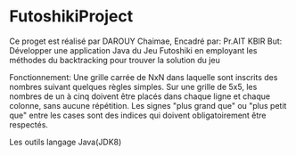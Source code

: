 # FutoshikiProject
Ce proget est réalisé par DAROUY Chaimae, Encadré par: Pr.AIT KBIR
But: 
Développer une application Java du Jeu Futoshiki en employant les méthodes du backtracking pour trouver la solution du jeu

Fonctionnement:
Une grille carrée de NxN dans laquelle sont inscrits des nombres suivant quelques règles simples. Sur une grille de 5x5, les nombres de un à cinq doivent être placés dans chaque ligne et chaque colonne, sans aucune répétition. Les signes "plus grand que" ou "plus petit que" entre les cases sont des indices qui doivent obligatoirement être respectés. 

Les outils
langage Java(JDK8)


